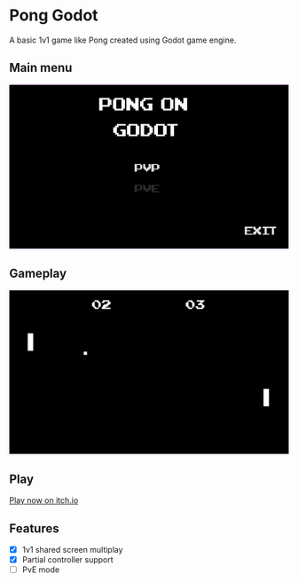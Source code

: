 # Pong Godot

A basic 1v1 game like Pong created using Godot game engine.

## Main menu

![Main menu](./Screenshots/MainMenu.png)

## Gameplay

![Game play](./Screenshots/Gameplay.png)

## Play

[Play now on itch.io](https://sh1co.itch.io/godot-pong)

## Features

* [x] 1v1 shared screen multiplay
* [x] Partial controller support
* [ ] PvE mode
